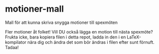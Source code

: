 # motioner-mall
Mall för att kunna skriva snygga motioner till spexmöten

Fler motioner åt folket! Vill DU också lägga en motion till nästa spexmöte? Frukta icke, bara kopiera filen i detta repot, ladda in den i en LaTeX-kompilator nära dig och ändra det som bör ändras i filen efter sunt förnuft. Tadaa!
